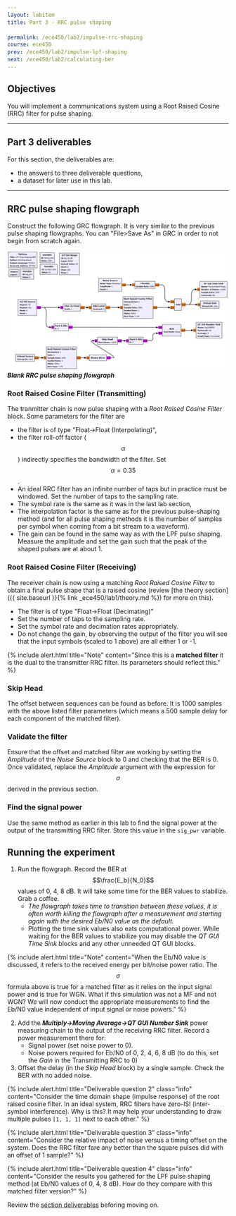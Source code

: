 ```yaml
---
layout: labitem
title: Part 3 - RRC pulse shaping

permalink: /ece450/lab2/impulse-rrc-shaping
course: ece450
prev: /ece450/lab2/impulse-lpf-shaping
next: /ece450/lab2/calculating-ber
---
```


## Objectives

You will implement a communications system using a Root Raised Cosine (RRC) filter for pulse shaping.

---

## Part 3 deliverables

For this section, the deliverables are:

- the answers to three deliverable questions,
- a dataset for later use in this lab.

---

## RRC pulse shaping flowgraph

Construct the following GRC flowgraph. It is very similar to the previous pulse shaping flowgraphs. You can "File>Save As" in GRC in order to not begin from scratch again.

  ![impulses-rrc-blank-flowgraph.png](figures/impulses-rrc-blank-flowgraph.png)<br>
  __*Blank RRC pulse shaping flowgraph*__

### Root Raised Cosine Filter (Transmitting)

The tranmitter chain is now pulse shaping with a *Root Raised Cosine Filter* block. Some parameters for the filter are

- the filter is of type "Float->Float (Interpolating)",
- the filter roll-off factor ($$\alpha$$) indirectly specifies the bandwidth of the filter. Set $$\alpha=0.35$$.
- An ideal RRC filter has an infinite number of taps but in practice must be windowed. Set the number of taps to the sampling rate.
- The symbol rate is the same as it was in the last lab section,
- The interpolation factor is the same as for the previous pulse-shaping method (and for all pulse shaping methods it is the number of samples per symbol when coming from a bit stream to a waveform).
- The gain can be found in the same way as with the LPF pulse shaping. Measure the amplitude and set the gain such that the peak of the shaped pulses are at about 1.

### Root Raised Cosine Filter (Receiving)

The receiver chain is now using a matching *Root Raised Cosine Filter* to obtain a final pulse shape that is a raised cosine (review [the theory section]({{ site.baseurl }}{% link _ece450/lab1/theory.md %}) for more on this).

- The filter is of type "Float->Float (Decimating)"
- Set the number of taps to the sampling rate.
- Set the symbol rate and decimation rates appropriately.
- Do not change the gain, by observing the output of the filter you will see that the input symbols (scaled to 1 above) are all either 1 or -1.

{% include alert.html title="Note" content="Since this is a **matched filter** it is the dual to the transmitter RRC filter. Its parameters should reflect this." %}

### Skip Head

The offset between sequences can be found as before. It is 1000 samples with the above listed filter parameters (which means a 500 sample delay for each component of the matched filter).

### Validate the filter

Ensure that the offset and matched filter are working by setting the *Amplitude* of the *Noise Source* block to 0 and checking that the BER is 0. Once validated, replace the *Amplitude* argument with the expression for $$\sigma$$ derived in the previous section.

### Find the signal power

Use the same method as earlier in this lab to find the signal power at the output of the transmitting RRC filter. Store this value in the `sig_pwr` variable.

## Running the experiment

1. Run the flowgraph. Record the BER at $$\frac{E_b}{N_0}$$ values of 0, 4, 8 dB. It will take some time for the BER values to stabilize. Grab a coffee.
   - *The flowgraph takes time to transition between these values, it is often worth killing the flowgraph after a measurement and starting again with the desired Eb/N0 value as the default.*
   - Plotting the time sink values also eats computational power. While waiting for the BER values to stabilize you may disable the *QT GUI Time Sink* blocks and any other unneeded QT GUI blocks.

{% include alert.html title="Note" content="When the Eb/N0 value is discussed, it refers to the received energy per bit/noise power ratio. The $$\sigma$$ formula above is true for a matched filter as it relies on the input signal power and is true for WGN. What if this simulation was not a MF and not WGN? We will now conduct the appropriate measurements to find the Eb/N0 value independent of input signal or noise powers." %}

2. Add the __*Multiply->Moving Average->QT GUI Number Sink*__ power measuring chain to the output of the receiving RRC filter. Record a power measurement there for:
   - Signal power (set noise power to 0).
   - Noise powers required for Eb/N0 of 0, 2, 4, 6, 8 dB (to do this, set the *Gain* in the Transmitting RRC to 0)
3. Offset the delay (in the *Skip Head* block) by a single sample. Check the BER with no added noise.

{% include alert.html title="Deliverable question 2" class="info" content="Consider the time domain shape (impulse response) of the root raised cosine filter. In an ideal system, RRC filters have zero-ISI (inter-symbol interference). Why is this? It may help your understanding to draw multiple pulses `[1, 1, 1]` next to each other." %}

{% include alert.html title="Deliverable question 3" class="info" content="Consider the relative impact of noise versus a timing offset on the system. Does the RRC filter fare any better than the square pulses did with an offset of 1 sample?" %}

{% include alert.html title="Deliverable question 4" class="info" content="Consider the results you gathered for the LPF pulse shaping method (at Eb/N0 values of 0, 4, 8 dB). How do they compare with this matched filter version?" %}

Review the [section deliverables](#part-3-deliverables) beforing moving on.
